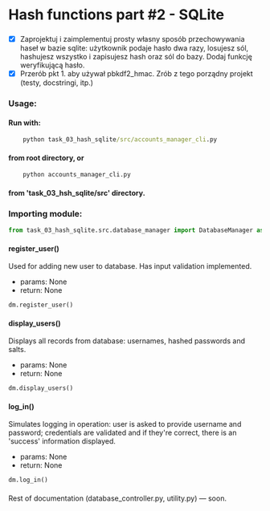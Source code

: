 # Hash functions part #2 - SQLite

###

- [x] Zaprojektuj i zaimplementuj prosty własny sposób przechowywania haseł w bazie sqlite: użytkownik podaje hasło dwa razy, losujesz sól, hashujesz wszystko i zapisujesz hash oraz sól do bazy. Dodaj funkcję weryfikującą hasło.
- [x] Przerób pkt 1. aby używał pbkdf2_hmac. Zrób z tego porządny projekt (testy, docstringi, itp.)

### Usage:

#### Run with:

```cmd
    python task_03_hash_sqlite/src/accounts_manager_cli.py
```
#### from root directory, or

```cmd
    python accounts_manager_cli.py
```
#### from 'task_03_hsh_sqlite/src' directory.

### Importing module:

```python
from task_03_hash_sqlite.src.database_manager import DatabaseManager as dm
```

#### register_user()

Used for adding new user to database. Has input validation implemented.

- params: None
- return: None
```python
dm.register_user()
```

#### display_users()

Displays all records from database: usernames, hashed passwords and salts.

- params: None
- return: None
```python
dm.display_users()
```

#### log_in()

Simulates logging in operation: user is asked to provide username and password; credentials are validated and if they're correct, 
there is an 'success' information displayed.

- params: None
- return: None
```python
dm.log_in()
```

####

Rest of documentation (database_controller.py, utility.py) — soon.
